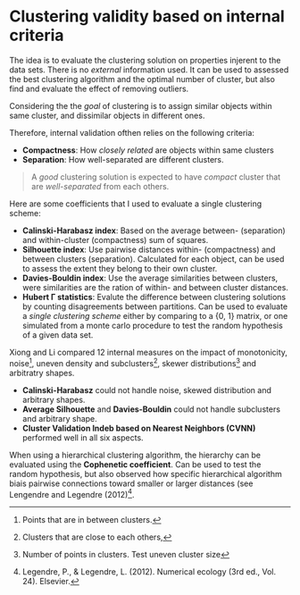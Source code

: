# Clustering validity based on internal criteria

The idea is to evaluate the clustering solution on properties injerent to the data sets. 
There is no *external* information used. It can be used to assessed the best
clustering algorithm and the optimal number of cluster, but also find
and evaluate the effect of removing outliers.

Considering the the *goal* of clustering is to assign similar objects
within same cluster, and dissimilar objects in different
ones. 

Therefore, internal validation ofthen relies on the following
criteria:

- **Compactness**: How *closely related* are objects within same clusters
- **Separation**: How well-separated are different clusters.

> A *good* clustering solution is expected to have *compact* cluster
> that are *well-separated* from each others.

Here are some coefficients that I used to evaluate a single clustering
scheme:

- **Calinski-Harabasz index**: Based on the average between-
  (separation) and within-cluster (compactness) sum of squares.
- **Silhouette index**: Use pairwise distances within- (compactness) and between
  clusters (separation). Calculated for each object, can be used to assess the extent
  they belong to their own cluster.
- **Davies-Bouldin index**: Use the average similarities between
  clusters, were similarities are the ration of within- and between
  cluster distances.
- **Hubert Γ statistics**: Evalute the difference between clustering
  solutions by counting disagreements between partitions. Can be used to
  evaluate a *single clustering scheme* either by comparing to a {0, 1}
  matrix, or one simulated from a monte carlo procedure to test the
  random hypothesis of a given data set.


Xiong and Li compared 12 internal measures on the impact of
monotonicity, noise[^info1], uneven density and
subclusters[^info2], skewer distributions[^info3] and arbitratry shapes.

- **Calinski-Harabasz** could not handle  noise, skewed distribution
  and arbitrary shapes.
- **Average Silhouette** and **Davies-Bouldin** could not handle subclusters and
  arbitrary shape.
- **Cluster Validation Indeb based on Nearest Neighbors (CVNN)** performed well in all six aspects.

When using a hierarchical clustering algorithm, the hierarchy can be
evaluated using the **Cophenetic coefficient**. Can be used to test the
random hypothesis, but also observed how specific hierarchical algorithm
biais pairwise connections toward smaller or larger distances (see
Lengendre and Legendre (2012)[^ref1].

[^ref1]: Legendre, P., & Legendre, L. (2012). Numerical ecology (3rd ed., Vol. 24). Elsevier.
[^ref2]: Xiong, H., Li Z. (2014). Clustering Validation Measures. In Aggarwal, C. C. (ed.), Reddy C. K.. (2014). Data Clustering: Algorithms and Applications (First edition). Chapman and Hall/CRC.
[^info1]: Points that are in between clusters.
[^info2]: Clusters that are close to each others,
[^info3]: Number of points in clusters. Test uneven cluster size
